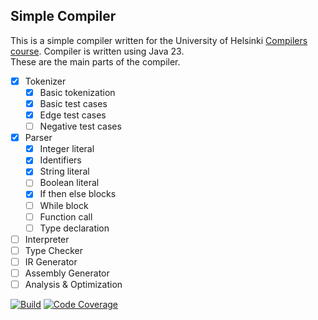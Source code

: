 ## Simple Compiler
This is a simple compiler written for the University of Helsinki [Compilers course](https://hy-compilers.github.io/spring-2025/project/). Compiler is written using Java 23.\
These are the main parts of the compiler.
- [x] Tokenizer
  - [x] Basic tokenization
  - [x] Basic test cases
  - [x] Edge test cases
  - [ ] Negative test cases
- [x] Parser
  - [x] Integer literal
  - [x] Identifiers
  - [x] String literal
  - [ ] Boolean literal
  - [x] If then else blocks
  - [ ] While block
  - [ ] Function call
  - [ ] Type declaration
- [ ] Interpreter
- [ ] Type Checker
- [ ] IR Generator
- [ ] Assembly Generator
- [ ] Analysis & Optimization

[![Build](https://github.com/dilanSachi/uh-compiler/actions/workflows/pull_request.yaml/badge.svg)](https://github.com/dilanSachi/uh-compiler/actions/workflows/pull_request.yaml)
[![Code Coverage](https://codecov.io/gh/dilanSachi/uh-compiler/branch/master/graph/badge.svg)](https://codecov.io/gh/dilanSachi/uh-compiler)
